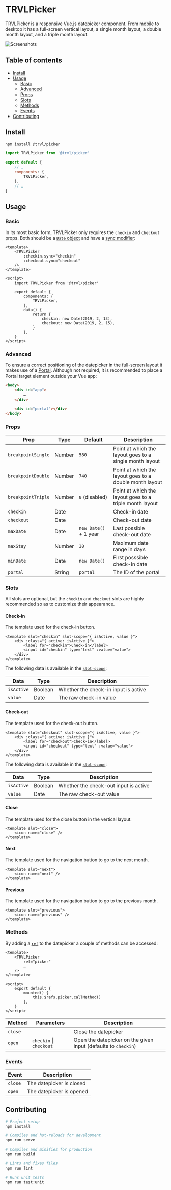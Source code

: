 # TRVLPicker
TRVLPicker is a responsive Vue.js datepicker component. From mobile to desktop it has a full-screen vertical layout, a single month layout, a double month layout, and a triple month layout.

![Screenshots](https://raw.githubusercontent.com/TRVL/picker/master/screenshots.jpg)

## Table of contents
- [Install](#install)
- [Usage](#usage)
    - [Basic](#basic)
    - [Advanced](#advanced)
    - [Props](#props)
    - [Slots](#slots)
    - [Methods](#methods)
    - [Events](#events)
- [Contributing](#contributing)

## Install
``` bash
npm install @trvl/picker
```

``` javascript
import TRVLPicker from '@trvl/picker'

export default {
    // …
    components: {
        TRVLPicker,
    },
    // …
}
```

## Usage
### Basic
In its most basic form, TRVLPicker only requires the `checkin` and `checkout` props.
Both should be a [`Date` object](https://developer.mozilla.org/en-US/docs/Web/JavaScript/Reference/Global_Objects/Date) and have a [sync modifier](https://vuejs.org/v2/guide/components-custom-events.html#sync-Modifier):

``` vue
<template>
    <TRVLPicker
        :checkin.sync="checkin"
        :checkout.sync="checkout"
    />
</template>

<script>
    import TRVLPicker from '@trvl/picker'

    export default {
        components: {
            TRVLPicker,
        },
        data() {
            return {
                checkin: new Date(2019, 2, 13),
                checkout: new Date(2019, 2, 15),
            }
        },
    }
</script>
```

### Advanced
To ensure a correct positioning of the datepicker in the full-screen layout it makes use of a [Portal](https://github.com/LinusBorg/portal-vue). Although not required, it is recommended to place a Portal target element outside your Vue app:

``` html
<body>
    <div id="app">
        …
    </div>

    <div id="portal"></div>
</body>
```

### Props
| Prop               | Type   | Default               | Description                                             |
|--------------------|--------|-----------------------|---------------------------------------------------------|
| `breakpointSingle` | Number | `580`                 | Point at which the layout goes to a single month layout |
| `breakpointDouble` | Number | `740`                 | Point at which the layout goes to a double month layout |
| `breakpointTriple` | Number | `0` (disabled)        | Point at which the layout goes to a triple month layout |
| `checkin`          | Date   |                       | Check-in date                                           |
| `checkout`         | Date   |                       | Check-out date                                          |
| `maxDate`          | Date   | `new Date()` + 1 year | Last possible check-out date                            |
| `maxStay`          | Number | `30`                  | Maximum date range in days                              |
| `minDate`          | Date   | `new Date()`          | First posssible check-in date                           |
| `portal`           | String | `portal`              | The ID of the portal                                    |

### Slots
All slots are optional, but the `checkin` and `checkout` slots are highly recommended so as to customize their appearance.

#### Check-in
The template used for the check-in button.

``` vue
<template slot="checkin" slot-scope="{ isActive, value }">
    <div :class="{ active: isActive }">
        <label for="checkin">Check-in</label>
        <input id="checkin" type="text" :value="value">
    </div>
</template>
```

The following data is available in the [`slot-scope`](https://vuejs.org/v2/guide/components-slots.html#Scoped-Slots):

| Data       | Type    | Description                          |
|------------|---------|--------------------------------------|
| `isActive` | Boolean | Whether the check-in input is active |
| `value`    | Date    | The raw check-in value               |

#### Check-out
The template used for the check-out button.

``` vue
<template slot="checkout" slot-scope="{ isActive, value }">
    <div :class="{ active: isActive }">
        <label for="checkout">Check-in</label>
        <input id="checkout" type="text" :value="value">
    </div>
</template>
```

The following data is available in the [`slot-scope`](https://vuejs.org/v2/guide/components-slots.html#Scoped-Slots):

| Data       | Type    | Description                           |
|------------|---------|---------------------------------------|
| `isActive` | Boolean | Whether the check-out input is active |
| `value`    | Date    | The raw check-out value               |

#### Close
The template used for the close button in the vertical layout.

``` vue
<template slot="close">
    <icon name="close" />
</template>
```

#### Next
The template used for the navigation button to go to the next month.

``` vue
<template slot="next">
    <icon name="next" />
</template>
```

#### Previous
The template used for the navigation button to go to the previous month.

``` vue
<template slot="previous">
    <icon name="previous" />
</template>
```

### Methods
By adding a [`ref`](https://vuejs.org/v2/api/#ref) to the datepicker a couple of methods can be accessed:

``` vue
<template>
    <TRVLPicker
        ref="picker"
        …
    />
</template>

<script>
    export default {
        mounted() {
            this.$refs.picker.callMethod()
        },
    }
</script>
```

| Method  | Parameters              | Description                                                    |
|---------|-------------------------|----------------------------------------------------------------|
| `close` |                         | Close the datepicker                                           |
| `open`  | `checkin` \| `checkout` | Open the datepicker on the given input (defaults to `checkin`) |

### Events

| Event   | Description              |
|---------|--------------------------|
| `close` | The datepicker is closed |
| `open`  | The datepicker is opened |

## Contributing
``` bash
# Project setup
npm install

# Compiles and hot-reloads for development
npm run serve

# Compiles and minifies for production
npm run build

# Lints and fixes files
npm run lint

# Runs unit tests
npm run test:unit
```
